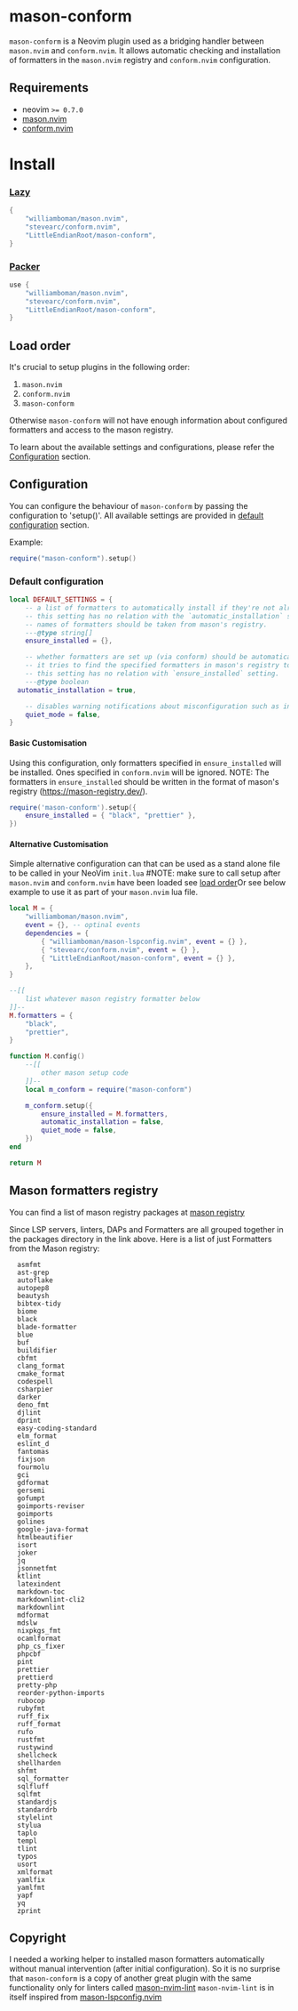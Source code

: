 # mason-conform

`mason-conform` is a Neovim plugin used as a bridging handler between `mason.nvim` and `conform.nvim`. 
It allows automatic checking and installation of formatters in the `mason.nvim` registry and `conform.nvim` configuration. 

## Requirements

-   neovim `>= 0.7.0`
-   [mason.nvim](https://github.com/williamboman/mason.nvim)
-   [conform.nvim](https://github.com/stevearc/conform.nvim)

# Install

### [Lazy](https://github.com/folke/lazy.nvim)

```lua
{
    "williamboman/mason.nvim",
    "stevearc/conform.nvim",
    "LittleEndianRoot/mason-conform",
}
```

### [Packer](https://github.com/wbthomason/packer.nvim)

```lua
use {
    "williamboman/mason.nvim",
    "stevearc/conform.nvim",
    "LittleEndianRoot/mason-conform",
}
```

## Load order

It's crucial to setup plugins in the following order:

1. `mason.nvim`
2. `conform.nvim`
3. `mason-conform`

Otherwise `mason-conform` will not have enough information about configured formatters and
access to the mason registry.

To learn about the available settings and configurations, please refer the [Configuration](#configuration) section.

## Configuration

You can configure the behaviour of `mason-conform` by passing the configuration to 'setup()'.
All available settings are provided in [default configuration](#default-configuration) section.

Example:

```lua
require("mason-conform").setup()
```

### Default configuration
```lua
local DEFAULT_SETTINGS = {
    -- a list of formatters to automatically install if they're not already installed. example: { "asmfmt", "ast-grep" }
    -- this setting has no relation with the `automatic_installation` setting.
    -- names of formatters should be taken from mason's registry.
    ---@type string[]
    ensure_installed = {},

    -- whether formatters are set up (via conform) should be automatically installed if they're not installed already.
    -- it tries to find the specified formatters in mason's registry to proceed with installation.
    -- this setting has no relation with `ensure_installed` setting.
    ---@type boolean
  automatic_installation = true,

    -- disables warning notifications about misconfiguration such as invalid formatter entries and incorrect plugin load order.
    quiet_mode = false,
}
```
#### Basic Customisation

Using this configuration, only formatters specified in `ensure_installed` will be installed. Ones specified in `conform.nvim` will be ignored.
NOTE: The formatters in `ensure_installed` should be written in the format of mason's registry (https://mason-registry.dev/).

```lua
require('mason-conform').setup({
    ensure_installed = { "black", "prettier" },
})
```

#### Alternative Customisation

Simple alternative configuration can that can be used as a stand alone file to be called in your NeoVim `init.lua` #NOTE: make sure to call setup after `mason.nvim` and `conform.nvim` have been loaded see [load order](load-order)Or see below example to use it as part of your `mason.nvim` lua file.

```lua
local M = {
    "williamboman/mason.nvim",
    event = {}, -- optinal events
    dependencies = {
        { "williamboman/mason-lspconfig.nvim", event = {} },
        { "stevearc/conform.nvim", event = {} },
        { "LittleEndianRoot/mason-conform", event = {} },
    },
}

--[[
    list whatever mason registry formatter below
]]--
M.formatters = {
    "black",
    "prettier",
}

function M.config()
    --[[
        other mason setup code
    ]]--
    local m_conform = require("mason-conform")

    m_conform.setup({
        ensure_installed = M.formatters,
        automatic_installation = false,
        quiet_mode = false,
    })
end

return M
```

## Mason formatters registry
You can find a list of mason registry packages at [mason registry](https://github.com/mason-org/mason-registry)

Since LSP servers, linters, DAPs and Formatters are all grouped together in the packages directory in the link above.
Here is a list of just Formatters from the Mason registry:
```
  asmfmt
  ast-grep
  autoflake
  autopep8
  beautysh
  bibtex-tidy
  biome
  black
  blade-formatter
  blue
  buf
  buildifier
  cbfmt
  clang_format
  cmake_format
  codespell
  csharpier
  darker
  deno_fmt
  djlint
  dprint
  easy-coding-standard
  elm_format
  eslint_d
  fantomas
  fixjson
  fourmolu
  gci
  gdformat
  gersemi
  gofumpt
  goimports-reviser
  goimports
  golines
  google-java-format
  htmlbeautifier
  isort
  joker
  jq
  jsonnetfmt
  ktlint
  latexindent
  markdown-toc
  markdownlint-cli2
  markdownlint
  mdformat
  mdslw
  nixpkgs_fmt
  ocamlformat
  php_cs_fixer
  phpcbf
  pint
  prettier
  prettierd
  pretty-php
  reorder-python-imports
  rubocop
  rubyfmt
  ruff_fix
  ruff_format
  rufo
  rustfmt
  rustywind
  shellcheck
  shellharden
  shfmt
  sql_formatter
  sqlfluff
  sqlfmt
  standardjs
  standardrb
  stylelint
  stylua
  taplo
  templ
  tlint
  typos
  usort
  xmlformat
  yamlfix
  yamlfmt
  yapf
  yq
  zprint
```

## Copyright
I needed a working helper to installed mason formatters automatically without manual intervention (after initial configuration). So it is no surprise that `mason-conform` is a copy of another great plugin with the same functionality only for linters called [mason-nvim-lint](https://github.com/rshkarin/mason-nvim-lint) 
`mason-nvim-lint` is in itself inspired from [mason-lspconfig.nvim](https://github.com/williamboman/mason-lspconfig.nvim)
